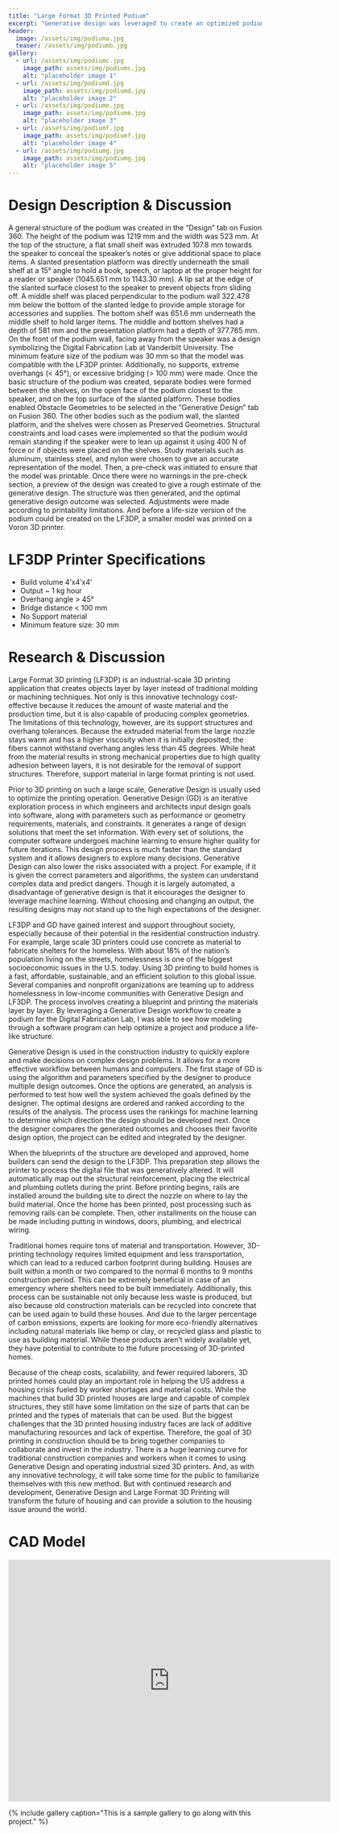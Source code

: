 ```yaml
---
title: "Large Format 3D Printed Podium"
excerpt: "Generative design was leveraged to create an optimized podium for large format 3D printing."
header:
  image: /assets/img/podiuma.jpg
  teaser: /assets/img/podiumb.jpg
gallery:
  - url: /assets/img/podiumc.jpg
    image_path: assets/img/podiumc.jpg
    alt: "placeholder image 1"
  - url: /assets/img/podiumd.jpg
    image_path: assets/img/podiumd.jpg
    alt: "placeholder image 2"
  - url: /assets/img/podiume.jpg
    image_path: assets/img/podiume.jpg
    alt: "placeholder image 3"
  - url: /assets/img/podiumf.jpg
    image_path: assets/img/podiumf.jpg
    alt: "placeholder image 4"
  - url: /assets/img/podiumg.jpg
    image_path: assets/img/podiumg.jpg
    alt: "placeholder image 5"
---
```


# Design Description & Discussion
A general structure of the podium was created in the “Design” tab on Fusion 360. The height of the podium was 1219 mm and the width was 523 mm. At the top of the structure, a flat small shelf was extruded 107.8 mm towards the speaker to conceal the speaker’s notes or give additional space to place items. A slanted presentation platform was directly underneath the small shelf at a 15° angle to hold a book, speech, or laptop at the proper height for a reader or speaker (1045.651 mm to 1143.30 mm). A lip sat at the edge of the slanted surface closest to the speaker to prevent objects from sliding off. A middle shelf was placed perpendicular to the podium wall 322.478 mm below the bottom of the slanted ledge to provide ample storage for accessories and supplies. The bottom shelf was 651.6 mm underneath the middle shelf to hold larger items. The middle and bottom shelves had a depth of 581 mm and the presentation platform had a depth of 377.765 mm. On the front of the podium wall, facing away from the speaker was a design symbolizing the Digital Fabrication Lab at Vanderbilt University. The minimum feature size of the podium was 30 mm so that the model was compatible with the LF3DP printer. Additionally, no supports, extreme overhangs (< 45°), or excessive bridging (> 100 mm) were made. Once the basic structure of the podium was created, separate bodies were formed between the shelves, on the open face of the podium closest to the speaker, and on the top surface of the slanted platform.  These bodies enabled Obstacle Geometries to be selected in the “Generative Design” tab on Fusion 360. The other bodies such as the podium wall, the slanted platform, and the shelves were chosen as Preserved Geometries. Structural constraints and load cases were implemented so that the podium would remain standing if the speaker were to lean up against it using 400 N of force or if objects were placed on the shelves. Study materials such as aluminum, stainless steel, and nylon were chosen to give an accurate representation of the model. Then, a pre-check was initiated to ensure that the model was printable. Once there were no warnings in the pre-check section, a preview of the design was created to give a rough estimate of the generative design. The structure was then generated, and the optimal generative design outcome was selected. Adjustments were made according to printability limitations. And before a life-size version of the podium could be created on the LF3DP, a smaller model was printed on a Voron 3D printer. 

# LF3DP Printer Specifications
- Build volume 4’x4’x4’
- Output ~ 1 kg hour
- Overhang angle > 45°
- Bridge distance < 100 mm
- No Support material
- Minimum feature size: 30 mm

# Research & Discussion
Large Format 3D printing (LF3DP) is an industrial-scale 3D printing application that creates objects layer by layer instead of traditional molding or machining techniques. Not only is this innovative technology cost-effective because it reduces the amount of waste material and the production time, but it is also capable of producing complex geometries. The limitations of this technology, however, are its support structures and overhang tolerances. Because the extruded material from the large nozzle stays warm and has a higher viscosity when it is initially deposited, the fibers cannot withstand overhang angles less than 45 degrees. While heat from the material results in strong mechanical properties due to high quality adhesion between layers, it is not desirable for the removal of support structures. Therefore, support material in large format printing is not used. 

Prior to 3D printing on such a large scale, Generative Design is usually used to optimize the printing operation. Generative Design (GD) is an iterative exploration process in which engineers and architects input design goals into software, along with parameters such as performance or geometry requirements, materials, and constraints. It generates a range of design solutions that meet the set information. With every set of solutions, the computer software undergoes machine learning to ensure higher quality for future iterations. This design process is much faster than the standard system and it allows designers to explore many decisions. Generative Design can also lower the risks associated with a project. For example, if it is given the correct parameters and algorithms, the system can understand complex data and predict dangers. Though it is largely automated, a disadvantage of generative design is that it encourages the designer to leverage machine learning. Without choosing and changing an output, the resulting designs may not stand up to the high expectations of the designer. 

LF3DP and GD have gained interest and support throughout society, especially because of their potential in the residential construction industry. For example, large scale 3D printers could use concrete as material to fabricate shelters for the homeless. With about 18% of the nation’s population living on the streets, homelessness is one of the biggest socioeconomic issues in the U.S. today. Using 3D printing to build homes is a fast, affordable, sustainable, and an efficient solution to this global issue. Several companies and nonprofit organizations are teaming up to address homelessness in low-income communities with Generative Design and LF3DP. The process involves creating a blueprint and printing the materials layer by layer. By leveraging a Generative Design workflow to create a podium for the Digital Fabrication Lab, I was able to see how modeling through a software program can help optimize a project and produce a life-like structure. 

Generative Design is used in the construction industry to quickly explore and make decisions on complex design problems. It allows for a more effective workflow between humans and computers. The first stage of GD is using the algorithm and parameters specified by the designer to produce multiple design outcomes. Once the options are generated, an analysis is performed to test how well the system achieved the goals defined by the designer. The optimal designs are ordered and ranked according to the results of the analysis. The process uses the rankings for machine learning to determine which direction the design should be developed next. Once the designer compares the generated outcomes and chooses their favorite design option, the project can be edited and integrated by the designer. 

When the blueprints of the structure are developed and approved, home builders can send the design to the LF3DP. This preparation step allows the printer to process the digital file that was generatively altered. It will automatically map out the structural reinforcement, placing the electrical and plumbing outlets during the print. Before printing begins, rails are installed around the building site to direct the nozzle on where to lay the build material. Once the home has been printed, post processing such as removing rails can be complete. Then, other installments on the house can be made including putting in windows, doors, plumbing, and electrical wiring. 

Traditional homes require tons of material and transportation. However, 3D-printing technology requires limited equipment and less transportation, which can lead to a reduced carbon footprint during building. Houses are built within a month or two compared to the normal 6 months to 9 months construction period. This can be extremely beneficial in case of an emergency where shelters need to be built immediately. Additionally, this process can be sustainable not only because less waste is produced, but also because old construction materials can be recycled into concrete that can be used again to build these houses. And due to the larger percentage of carbon emissions, experts are looking for more eco-friendly alternatives including natural materials like hemp or clay, or recycled glass and plastic to use as building material. While these products aren’t widely available yet, they have potential to contribute to the future processing of 3D-printed homes. 

Because of the cheap costs, scalability, and fewer required laborers, 3D printed homes could play an important role in helping the US address a housing crisis fueled by worker shortages and material costs. While the machines that build 3D printed houses are large and capable of complex structures, they still have some limitation on the size of parts that can be printed and the types of materials that can be used. But the biggest challenges that the 3D printed housing industry faces are lack of additive manufacturing resources and lack of expertise. Therefore, the goal of 3D printing in construction should be to bring together companies to collaborate and invest in the industry. There is a huge learning curve for traditional construction companies and workers when it comes to using Generative Design and operating industrial sized 3D printers. And, as with any innovative technology, it will take some time for the public to familiarize themselves with this new method. But with continued research and development, Generative Design and Large Format 3D Printing will transform the future of housing and can provide a solution to the housing issue around the world.


# CAD Model
<iframe src="https://a360.co/40j7HDM" width="640" height="480" allowfullscreen="true" webkitallowfullscreen="true" mozallowfullscreen="true"  frameborder="0"></iframe>

{% include gallery caption="This is a sample gallery to go along with this project." %}
